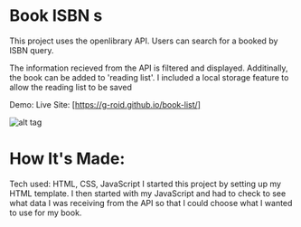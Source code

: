# Book ISBN s
This project uses the openlibrary API.
Users can search for a booked by ISBN query. 

The information recieved from the API is filtered and displayed. Additinally, the book can be added to 'reading list'.
I included a local storage feature to allow the reading list to be saved

Demo:
Live Site: [https://g-roid.github.io/book-list/]

![alt tag](https://g-roid.github.io/book-list/img/book.jpg)

# How It's Made:
Tech used: HTML, CSS, JavaScript I started this project by setting up my HTML template. I then started with my JavaScript and had to check to see what data I was receiving from the API so that I could choose what I wanted to use for my book.

